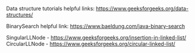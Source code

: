 
Data structure tutorials
helpful links: https://www.geeksforgeeks.org/data-structures/

BinarySearch helpful link: https://www.baeldung.com/java-binary-search

SingularLLNode - https://www.geeksforgeeks.org/insertion-in-linked-list/
CircularLLNode - https://www.geeksforgeeks.org/circular-linked-list/